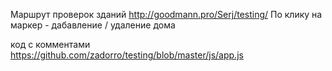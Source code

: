 Маршрут проверок зданий
http://goodmann.pro/Serj/testing/
По клику на маркер - дабавление / удаление дома

код с комментами https://github.com/zadorro/testing/blob/master/js/app.js
